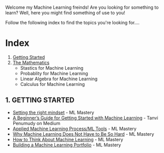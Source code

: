 Welcome my Machine Learning freinds! Are you looking for something to learn? Well, here you might find something of use to you!

Follow the following index to find the topics you're looking for....

# Index
1. [Getting Started](https://github.com/muhammadanas0716/Machine-Learning-101/blob/main/Machine%20Learning%20Recourses.md#1-getting-started)
2. [The Mathematics](https://github.com/muhammadanas0716/Machine-Learning-101/blob/main/Machine%20Learning%20Recourses.md#2-the-mathematics)
	* Stastics for Machine Learning
	* Probablity for Machine Learning
	* Linear Algebra for Machine Learning
	* Calculus for Machine Learning

## 1. GETTING STARTED
* [Setting the right mindset](https://machinelearningmastery.com/what-is-holding-you-back-from-your-machine-learning-goals/) - ML Mastery
* [A Beginner’s Guide for Getting Started with Machine Learning](https://medium.com/analytics-vidhya/a-beginners-guide-for-getting-started-with-machine-learning-7ba2cd5796ae) - Tanvi Penumudy on Medium
* [Applied Machine Learning Process/ML Tools](https://machinelearningmastery.com/process-for-working-through-machine-learning-problems/) - ML Mastery
* [Why Machine Learning Does Not Have to Be So Hard](https://machinelearningmastery.com/youre-wrong-machine-learning-not-hard/) - ML Mastery
* [How to Think About Machine Learning](https://machinelearningmastery.com/think-machine-learning/) - ML Mastery
* [Building a Machine Learning Portfolio](https://machinelearningmastery.com/build-a-machine-learning-portfolio/) - ML Mastery

